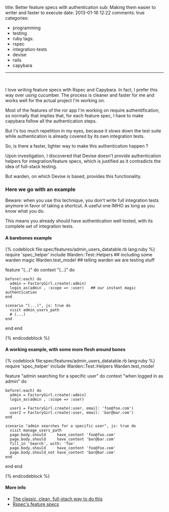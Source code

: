 title: Better feature specs with authentication
sub: Making them easier to writer and faster to execute
date: 2013-01-16 12:22
comments: true
categories:
- programming
- testing
- ruby
tags: 
- rspec
- integration-tests
- devise
- rails
- capybara
---
&nbsp; 
<!-- more -->

I love writing feature specs with Rspec and Capybara.
In fact, I prefer this way over using cucumber. The process is cleaner and faster for me and works well for the actual project I'm working on.

Most of the features of the ror app I'm working on require authentification, so normally that implies that, for each feature spec, I have to make capybara follow all the authentication steps.

But I's too much repetition in my eyes, because it slows down the test suite while authentication is already covered by its own integration tests.

So, is there a faster, lighter way to make this authentication happen ?

Upon investigation, I discovered that Devise doesn't provide authentication helpers for integration/feature specs, which is justified as it contradicts the idea of full-stack testing.

But warden, on which Devise is based, provides this functionality.

### Here we go with an example

Beware: when you use this technique, you don't write full integration tests anymore in favor of taking a shortcut.
A useful one IMHO as long as you know what you do.

This means you already should have authentication well tested, with its complete set of integration tests.

#### A barebones example

{% codeblock file:spec/features/admin_users_datatable.rb lang:ruby %}
require 'spec_helper'
include Warden::Test::Helpers             ## including some warden magic
Warden.test_mode!                         ## telling warden we are testing stuff

feature "(...)" do
  context "(...)" do

    before(:each) do
      admin = FactoryGirl.create(:admin)
      login_as(admin , :scope => :user)   ## our instant magic authentication
    end

    scenario "(...)", js: true do
      visit admin_users_path
      # (...)
    end
  end
end

{% endcodeblock %}

#### A working example, with some more flesh around bones

{% codeblock file:spec/features/admin_users_datatable.rb lang:ruby %}
require 'spec_helper'
include Warden::Test::Helpers
Warden.test_mode!

feature "admin searching for a specific user" do
  context "when logged in as admin" do

    before(:each) do
      admin = FactoryGirl.create(:admin)
      login_as(admin , :scope => :user)

      user1 = FactoryGirl.create(:user, email: 'foo@foo.com')
      user2 = FactoryGirl.create(:user, email: 'bar@bar.com')
    end

    scenario "admin searches for a specific user", js: true do
      visit manage_users_path
      page.body.should     have_content 'foo@foo.com'
      page.body.should     have_content 'bar@bar.com'
      fill_in 'Search', with: 'foo'
      page.body.should     have_content 'foo@foo.com'
      page.body.should_not have_content 'bar@bar.com'
    end
  end
end

{% endcodeblock %}

#### More info

- [The classic, clean, full-stach way to do this](http://robots.thoughtbot.com/post/33771089985/rspec-integration-tests-with-capybara)
- [Rspec's feature specs](https://www.relishapp.com/rspec/rspec-rails/docs/feature-specs/feature-spec)



